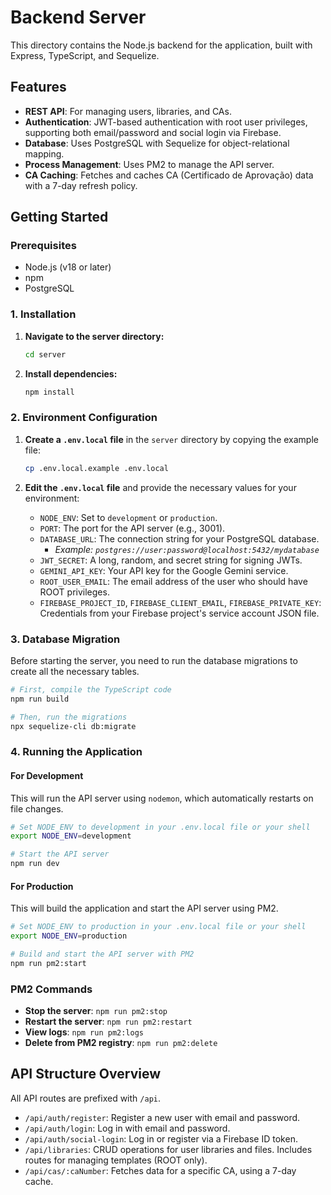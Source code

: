 # Backend Server

This directory contains the Node.js backend for the application, built with Express, TypeScript, and Sequelize.

## Features

- **REST API**: For managing users, libraries, and CAs.
- **Authentication**: JWT-based authentication with root user privileges, supporting both email/password and social login via Firebase.
- **Database**: Uses PostgreSQL with Sequelize for object-relational mapping.
- **Process Management**: Uses PM2 to manage the API server.
- **CA Caching**: Fetches and caches CA (Certificado de Aprovação) data with a 7-day refresh policy.

## Getting Started

### Prerequisites

- Node.js (v18 or later)
- npm
- PostgreSQL

### 1. Installation

1.  **Navigate to the server directory:**
    ```bash
    cd server
    ```

2.  **Install dependencies:**
    ```bash
    npm install
    ```

### 2. Environment Configuration

1.  **Create a `.env.local` file** in the `server` directory by copying the example file:
    ```bash
    cp .env.local.example .env.local
    ```

2.  **Edit the `.env.local` file** and provide the necessary values for your environment:
    - `NODE_ENV`: Set to `development` or `production`.
    - `PORT`: The port for the API server (e.g., 3001).
    - `DATABASE_URL`: The connection string for your PostgreSQL database.
      - *Example: `postgres://user:password@localhost:5432/mydatabase`*
    - `JWT_SECRET`: A long, random, and secret string for signing JWTs.
    - `GEMINI_API_KEY`: Your API key for the Google Gemini service.
    - `ROOT_USER_EMAIL`: The email address of the user who should have ROOT privileges.
    - `FIREBASE_PROJECT_ID`, `FIREBASE_CLIENT_EMAIL`, `FIREBASE_PRIVATE_KEY`: Credentials from your Firebase project's service account JSON file.

### 3. Database Migration

Before starting the server, you need to run the database migrations to create all the necessary tables.

```bash
# First, compile the TypeScript code
npm run build

# Then, run the migrations
npx sequelize-cli db:migrate
```

### 4. Running the Application

#### For Development

This will run the API server using `nodemon`, which automatically restarts on file changes.

```bash
# Set NODE_ENV to development in your .env.local file or your shell
export NODE_ENV=development

# Start the API server
npm run dev
```

#### For Production

This will build the application and start the API server using PM2.

```bash
# Set NODE_ENV to production in your .env.local file or your shell
export NODE_ENV=production

# Build and start the API server with PM2
npm run pm2:start
```

### PM2 Commands

- **Stop the server**: `npm run pm2:stop`
- **Restart the server**: `npm run pm2:restart`
- **View logs**: `npm run pm2:logs`
- **Delete from PM2 registry**: `npm run pm2:delete`

## API Structure Overview

All API routes are prefixed with `/api`.

-   `/api/auth/register`: Register a new user with email and password.
-   `/api/auth/login`: Log in with email and password.
-   `/api/auth/social-login`: Log in or register via a Firebase ID token.
-   `/api/libraries`: CRUD operations for user libraries and files. Includes routes for managing templates (ROOT only).
-   `/api/cas/:caNumber`: Fetches data for a specific CA, using a 7-day cache.
